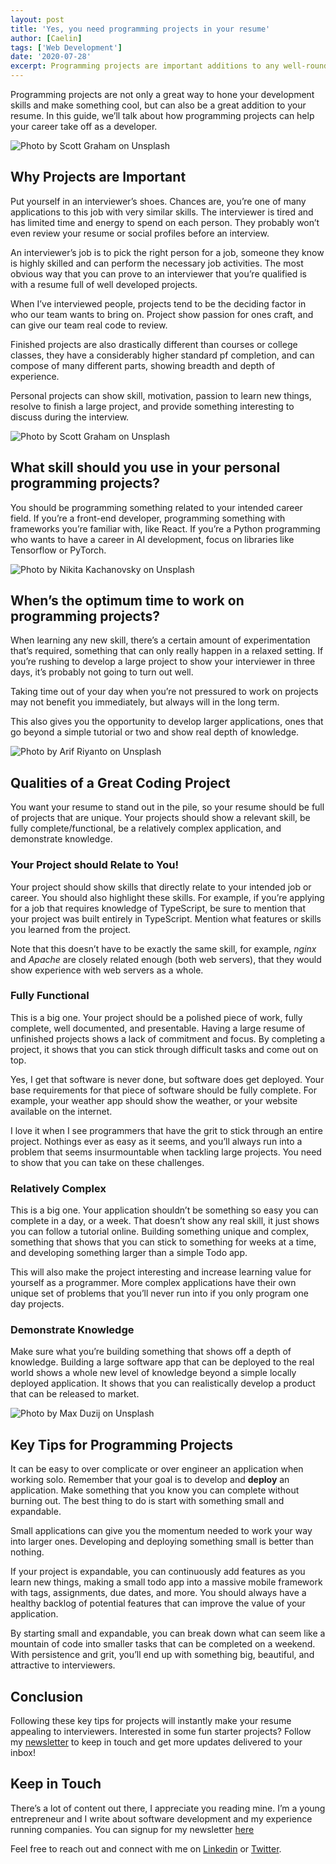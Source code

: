 ```yaml
---
layout: post
title: 'Yes, you need programming projects in your resume'
author: [Caelin]
tags: ['Web Development']
date: '2020-07-28'
excerpt: Programming projects are important additions to any well-rounded resume. 
---
```


Programming projects are not only a great way to hone your development skills and make something cool, but can also be a great addition to your resume. In this guide, we’ll talk about how programming projects can help your career take off as a developer.

![Photo by [Scott Graham](https://unsplash.com/@sctgrhm?utm_source=medium&utm_medium=referral) on [Unsplash](https://unsplash.com?utm_source=medium&utm_medium=referral)](https://cdn-images-1.medium.com/max/14720/0*G7myNfwYGedXS4vg)

## Why Projects are Important

Put yourself in an interviewer’s shoes. Chances are, you’re one of many applications to this job with very similar skills. The interviewer is tired and has limited time and energy to spend on each person. They probably won’t even review your resume or social profiles before an interview.

An interviewer’s job is to pick the right person for a job, someone they know is highly skilled and can perform the necessary job activities. The most obvious way that you can prove to an interviewer that you’re qualified is with a resume full of well developed projects.

When I’ve interviewed people, projects tend to be the deciding factor in who our team wants to bring on. Project show passion for ones craft, and can give our team real code to review.

Finished projects are also drastically different than courses or college classes, they have a considerably higher standard pf completion, and can compose of many different parts, showing breadth and depth of experience.

Personal projects can show skill, motivation, passion to learn new things, resolve to finish a large project, and provide something interesting to discuss during the interview.

![Photo by [Scott Graham](https://unsplash.com/@sctgrhm?utm_source=medium&utm_medium=referral) on [Unsplash](https://unsplash.com?utm_source=medium&utm_medium=referral)](https://cdn-images-1.medium.com/max/14720/0*A0D4XEZqqNOLWhcA)

## What skill should you use in your personal programming projects?

You should be programming something related to your intended career field. If you’re a front-end developer, programming something with frameworks you’re familiar with, like React. If you’re a Python programming who wants to have a career in AI development, focus on libraries like Tensorflow or PyTorch.

![Photo by [Nikita Kachanovsky](https://unsplash.com/@nkachanovskyyy?utm_source=medium&utm_medium=referral) on [Unsplash](https://unsplash.com?utm_source=medium&utm_medium=referral)](https://cdn-images-1.medium.com/max/7522/0*DGk9tTkE0yisa23A)

## When’s the optimum time to work on programming projects?

When learning any new skill, there’s a certain amount of experimentation that’s required, something that can only really happen in a relaxed setting. If you’re rushing to develop a large project to show your interviewer in three days, it’s probably not going to turn out well.

Taking time out of your day when you’re not pressured to work on projects may not benefit you immediately, but always will in the long term.

This also gives you the opportunity to develop larger applications, ones that go beyond a simple tutorial or two and show real depth of knowledge.

![Photo by [Arif Riyanto](https://unsplash.com/@arifriyanto?utm_source=medium&utm_medium=referral) on [Unsplash](https://unsplash.com?utm_source=medium&utm_medium=referral)](https://cdn-images-1.medium.com/max/7468/0*jBNSoOFs2E8TNhAh)

## Qualities of a Great Coding Project

You want your resume to stand out in the pile, so your resume should be full of projects that are unique. Your projects should show a relevant skill, be fully complete/functional, be a relatively complex application, and demonstrate knowledge.

### Your Project should Relate to You!

Your project should show skills that directly relate to your intended job or career. You should also highlight these skills. For example, if you’re applying for a job that requires knowledge of TypeScript, be sure to mention that your project was built entirely in TypeScript. Mention what features or skills you learned from the project.

Note that this doesn’t have to be exactly the same skill, for example, *nginx* and *Apache* are closely related enough (both web servers), that they would show experience with web servers as a whole.

### Fully Functional

This is a big one. Your project should be a polished piece of work, fully complete, well documented, and presentable. Having a large resume of unfinished projects shows a lack of commitment and focus. By completing a project, it shows that you can stick through difficult tasks and come out on top.

Yes, I get that software is never done, but software does get deployed. Your base requirements for that piece of software should be fully complete. For example, your weather app should show the weather, or your website available on the internet.

I love it when I see programmers that have the grit to stick through an entire project. Nothings ever as easy as it seems, and you’ll always run into a problem that seems insurmountable when tackling large projects. You need to show that you can take on these challenges.

### Relatively Complex

This is a big one. Your application shouldn’t be something so easy you can complete in a day, or a week. That doesn’t show any real skill, it just shows you can follow a tutorial online. Building something unique and complex, something that shows that you can stick to something for weeks at a time, and developing something larger than a simple Todo app.

This will also make the project interesting and increase learning value for yourself as a programmer. More complex applications have their own unique set of problems that you’ll never run into if you only program one day projects.

### Demonstrate Knowledge

Make sure what you’re building something that shows off a depth of knowledge. Building a large software app that can be deployed to the real world shows a whole new level of knowledge beyond a simple locally deployed application. It shows that you can realistically develop a product that can be released to market.

![Photo by [Max Duzij](https://unsplash.com/@max_duz?utm_source=medium&utm_medium=referral) on [Unsplash](https://unsplash.com?utm_source=medium&utm_medium=referral)](https://cdn-images-1.medium.com/max/12000/0*dd9sjSlZlyq5NAH_)

## Key Tips for Programming Projects

It can be easy to over complicate or over engineer an application when working solo. Remember that your goal is to develop and **deploy** an application. Make something that you know you can complete without burning out. The best thing to do is start with something small and expandable.

Small applications can give you the momentum needed to work your way into larger ones. Developing and deploying something small is better than nothing.

If your project is expandable, you can continuously add features as you learn new things, making a small todo app into a massive mobile framework with tags, assignments, due dates, and more. You should always have a healthy backlog of potential features that can improve the value of your application.

By starting small and expandable, you can break down what can seem like a mountain of code into smaller tasks that can be completed on a weekend. With persistence and grit, you’ll end up with something big, beautiful, and attractive to interviewers.

## Conclusion

Following these key tips for projects will instantly make your resume appealing to interviewers. Interested in some fun starter projects? Follow my [newsletter](https://newsletter.cometcode.io/) to keep in touch and get more updates delivered to your inbox!

## Keep in Touch

There’s a lot of content out there, I appreciate you reading mine. I’m a young entrepreneur and I write about software development and my experience running companies. You can signup for my newsletter [here](https://newsletter.cometcode.io/)

Feel free to reach out and connect with me on [Linkedin](https://www.linkedin.com/in/caelinsutch) or [Twitter](https://twitter.com/caelin_sutch).
